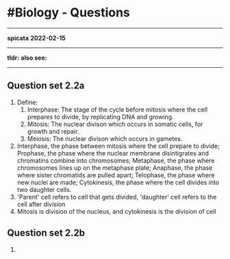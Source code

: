 # #Biology - Questions
---
**spicata**
**2022-02-15**

---
**tldr:**
**also see:**

---
## Question set 2.2a
1. Define:
	1. Interphase: The stage of the cycle before mitosis where the cell prepares to divide, by replicating DNA and growing.
	2. Mitosis: The nuclear divison which occurs in somatic cells, for growth and repair.
	3. Meiosis: The nuclear divison which occurs in gametes.
2. Interphase, the phase between mitosis where the cell prepare to divide; Prophase, the phase where the nuclear membrane disintigrates and chromatins combine into chromosomes; Metaphase, the phase where chromosomes lines up on the metaphase plate; Anaphase, the phase where sister chromatids are pulled apart; Telophase, the phase where new nuclei are made; Cytokinesis, the phase where the cell divides into two daughter cells.
3. 'Parent' cell refers to cell that gets divided, 'daughter' cell refers to the cell after division
4. Mitosis is division of the nucleus, and cytokinesis is the division of cell

## Question set 2.2b
1. 